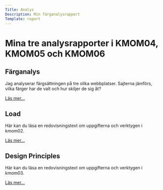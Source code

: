 ```yaml
---
Title: Analys
Description: Min färganalysrapport
Template: report
---
```


<h1>Mina tre analysrapporter i KMOM04, KMOM05 och KMOM06</h1>

<div class="kmom-box">
<h2>Färganalys</h2>
<p>Jag analyserar färgsättningen på tre olika webbplatser. Sajterna jämförs, vilka färger har de valt och hur skiljer de sig åt?</p>
<p><a href="../portfolio/analysis/01_colors">Läs mer... <i class="fas fa-arrow-circle-right"></i></a></p>
</div>

<div class="kmom-box">
<h2>Load</h2>
<p>Här kan du läsa en redovisningstext om uppgifterna och verktygen i kmom02.</p>
<p><a href="../portfolio/analysis/02_load">Läs mer... <i class="fas fa-arrow-circle-right"></i></a></p>
</div>

<div class="kmom-box">
<h2>Design Principles</h2>
<p>Här kan du läsa en redovisningstext om uppgifterna och verktygen i kmom03.</p>
<p><a href="../portfolio/analysis/03_design_principles">Läs mer... <i class="fas fa-arrow-circle-right"></i></a></p>
</div>
